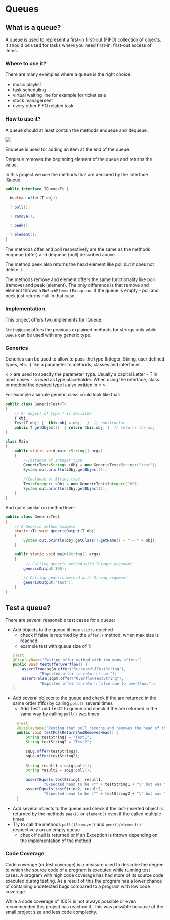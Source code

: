 # Queues

## What is a queue?
A queue is used to represent a first-in first-out (FIFO) collection of objects.
It should be used for tasks where you need first-in, first-out access of items.

### Where to use it?
There are many examples where a queue is the right choice:
- music playlist
- task scheduling
- virtual waiting line for example for ticket sale
- stock management
- every other FIFO related task 

### How to use it?
A queue should at least contain the methods enqueue and dequeue.

![](images/queue.jpg)

Enqueue is used for adding an item at the end of the queue.

Dequeue removes the beginning element of the queue and returns the value.

In this project we use the methods that are declared by the interface IQueue.

```java
public interface IQueue<T> {

  boolean offer(T obj);

  T poll();

  T remove();

  T peek();

  T element();
}
```

The methods offer and poll respectively are the same as the methods enqueue (offer) and dequeue (poll) described above.

The method peek also returns the head element like poll but it does not delete it.

The methods remove and element offers the same functionality like poll (remove) and peek (element).
The only difference is that remove and element throws a ```NoSuchElementException``` if the queue is empty - poll and peek just returns null in that case.

### Implementation
This project offers two implements for IQueue.

```StringQueue``` offers the previous explained methods for strings only while ```Queue``` can be used with any generic type.

### Generics
Generics can be used to allow to pass the type (Integer, String, user defined types, etc...) like a parameter to methods, classes and interfaces.

< > are used to specify the parameter type. Usually a capital Letter - T in most cases - is used as type placeholder.
When using the interface, class or method the desired type is also written in < >.

For example a simple generic class could look like that:
```java
public class GenericTest<T> 
{ 
    // An object of type T is declared 
    T obj; 
    Test(T obj) {  this.obj = obj;  }  // constructor 
    public T getObject()  { return this.obj; }  // returns the obj
} 

class Main 
{ 
    public static void main (String[] args) 
    { 
        //Instance of Integer type 
        GenericTest<String> iObj = new GenericTest<String>("test"); 
        System.out.println(iObj.getObject()); 
   
        //Instance of String type 
        Test<Integer> sObj = new GenericTest<Integer>(100); 
        System.out.println(sObj.getObject()); 
    } 
}
```

And quite similar on method level:


```java
public class GenericTest
{ 
    // A Generic method example 
    static <T> void genericOutput(T obj) 
    { 
        System.out.println(obj.getClass().getName() + " = " + obj); 
    }

    public static void main(String[] args) 
    { 
         // Calling generic method with Integer argument 
        genericOutput(100); 
   
        // Calling generic method with String argument 
        genericOutput("test"); 
    } 
}
```

## Test a queue?
There are several reasonable test cases for a queue:

- Add objects to the queue til max size is reached
    - check if false is returned by the ```offer()``` method, when max size is reached
    - example test with queue size of 1:
  ```java
  @Test
  @DisplayName("Testing offer method with too many offers")
  public void testOfferOverflow() {
      assertTrue(sqSm.offer("SuccessfulTestString"),
              "Expected offer to return true.");
      assertFalse(sqSm.offer("OverflowTestString"),
              "Expected offer to return false due to overflow.");
  }
  ```  
- Add several objects to the queue and check if the are returned in the same order (fifo) by calling ```poll()``` several times 
    - Add Test1 und Test2 to queue and check if the are returned in the same way by calling ```poll()``` two times
 ```java
      @Test
      @DisplayName("Testing that poll returns and removes the head of the queue")
      public void testPollReturnsAndRemovesHead() {
          String testString1 = "Test1";
          String testString2 = "Test2";
  
          sqLg.offer(testString1);
          sqLg.offer(testString2);
  
          String result1 = sqLg.poll();
          String result2 = sqLg.poll();
  
          assertEquals(testString1, result1,
                  "Expected head to be \"" + testString1 + "\" but was " + result1);
          assertEquals(testString2, result2,
                  "Expected head to be \"" + testString2 + "\" but was " + result2);
      }
```

- Add several objects to the queue and check if the last-inserted object is returned by the methods  ```peek()``` or ```element()``` even if the called multiple times
- Try to call the methods ```poll()```/```remove()``` and ```peek()```/```element()``` respectively on an empty queue
    - check if null is returned or if an Exception is thrown depending on the implementation of the method

### Code Coverage
Code coverage (or test coverage) is a measure used to describe the degree to which the source code of a program is executed while running test cases.
A program with high code coverage has had more of its source code executed during testing. As a result of this the program has a lower chance of containing undetected bugs compared to a program with low code coverage.

While a code coverage of 100% is not always possible or even recommended this project has reached it.
This was possible because of the small project size and less code complexity.

